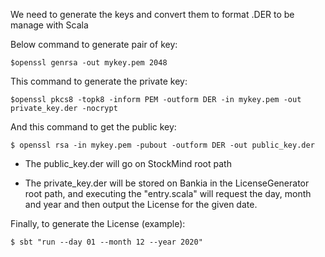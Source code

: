 
We need to generate the keys and convert them to format .DER to be manage with Scala

Below command to generate pair of key:

```
$openssl genrsa -out mykey.pem 2048
```
This command to generate the private key:

```
$openssl pkcs8 -topk8 -inform PEM -outform DER -in mykey.pem -out private_key.der -nocrypt
```
And this command to get the public key:

```
$ openssl rsa -in mykey.pem -pubout -outform DER -out public_key.der

```
- The public_key.der will go on StockMind root path

- The private_key.der will be stored on Bankia in the LicenseGenerator root path, and executing the "entry.scala" will request the day, month and year and then output the License for the given date.

Finally, to generate the License (example):
```
$ sbt "run --day 01 --month 12 --year 2020"

```